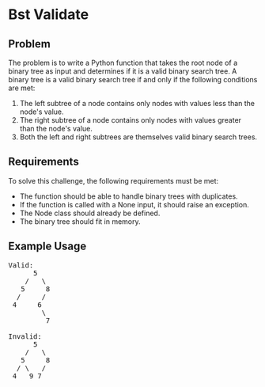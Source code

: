 # Bst Validate

## Problem

The problem is to write a Python function that takes the root node of a binary tree as input and determines if it is a valid binary search tree. A binary tree is a valid binary search tree if and only if the following conditions are met:

1. The left subtree of a node contains only nodes with values less than the node's value.
2. The right subtree of a node contains only nodes with values greater than the node's value.
3. Both the left and right subtrees are themselves valid binary search trees.

## Requirements

To solve this challenge, the following requirements must be met:

- The function should be able to handle binary trees with duplicates.
- If the function is called with a None input, it should raise an exception.
- The Node class should already be defined.
- The binary tree should fit in memory.

## Example Usage

<pre>
Valid:
      5
    /   \
   5     8
  /     /
 4     6
        \
         7
        
Invalid:
      5
    /   \
   5     8
  / \   /
 4   9 7
</pre>
